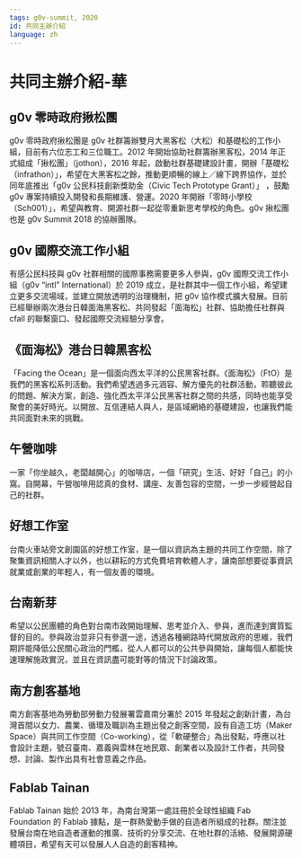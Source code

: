 ```yaml
---
tags: g0v-summit, 2020
id: 共同主辦介紹
language: zh
---
```

# 共同主辦介紹-華

## g0v 零時政府揪松團

g0v 零時政府揪松團是 g0v 社群籌辦雙月大黑客松（大松）和基礎松的工作小組，目前有六位志工和三位職工。2012 年開始協助社群籌辦黑客松，2014 年正式組成「揪松團」（jothon），2016 年起，啟動社群基礎建設計畫，開辦「基礎松（infrathon）」，希望在大黑客松之餘，推動更順暢的線上／線下跨界協作，並於同年底推出「g0v 公民科技創新獎助金（Civic Tech Prototype Grant）」 ，鼓勵 g0v 專案持續投入開發和長期維護、營運。2020 年開辦「零時小學校（Sch001）」，希望與教育、開源社群一起從零重新思考學校的角色。g0v 揪松團也是 g0v Summit 2018 的協辦團隊。

## g0v 國際交流工作小組

有感公民科技與 g0v 社群相關的國際事務需要更多人參與，g0v 國際交流工作小組（g0v “intl” International）於 2019 成立，是社群其中一個工作小組，希望建立更多交流場域，並建立開放透明的治理機制，把 g0v 協作模式擴大發展。目前已經舉辦兩次港台日韓面海黑客松、共同發起「面海松」社群、協助擔任社群與 cfall 的聯繫窗口、發起國際交流經驗分享會。

## 《面海松》港台日韓黑客松

「Facing the Ocean」是一個面向西太平洋的公民黑客社群。《面海松》（FtO）是我們的黑客松系列活動。我們希望透過多元涵容、解方優先的社群活動，聆聽彼此的問題、解決方案，創造、強化西太平洋公民黑客社群之間的共感，同時也能享受聚會的美好時光。以開放、互信連結人與人，是區域網絡的基礎建設，也讓我們能共同面對未來的挑戰。

## 午營咖啡

一家「你坐越久，老闆越開心」的咖啡店，一個「研究」生活、好好「自己」的小窩。自開幕，午營咖啡用認真的食材、講座、友善包容的空間，一步一步經營起自己的社群。

## 好想工作室

台南火車站旁文創園區的好想工作室，是一個以資訊為主題的共同工作空間，除了聚集資訊相關人才以外，也以耕耘的方式免費培育軟體人才，讓南部想要從事資訊就業或創業的年輕人，有一個友善的環境。

## 台南新芽

希望以公民團體的角色對台南市政開始理解、思考並介入、參與，進而達到實質監督的目的。參與政治並非只有參選一途，透過各種網路時代開放政府的思維，我們期許能降低公民關心政治的門檻，從人人都可以的公共參與開始，讓每個人都能快速理解施政實況，並且在資訊盡可能對等的情況下討論政策。

## 南方創客基地

南方創客基地為勞動部勞動力發展署雲嘉南分署於 2015 年發起之創新計畫，為台灣首間以女力、農業、循環及職訓為主題出發之創客空間，設有自造工坊（Maker Space）與共同工作空間（Co-working），從「軟硬整合」為出發點，呼應以社會設計主題，號召臺南、嘉義與雲林在地民眾、創業者以及設計工作者，共同發想、討論、製作出具有社會意義之作品。

## Fablab Tainan

Fablab Tainan 始於 2013 年，為南台灣第一處註冊於全球性組織 Fab Foundation 的 Fablab 據點，是一群熱愛動手做的自造者所組成的社群。關注並發展台南在地自造者運動的推廣、技術的分享交流、在地社群的活絡、發展開源硬體項目，希望有天可以發展人人自造的創客精神。